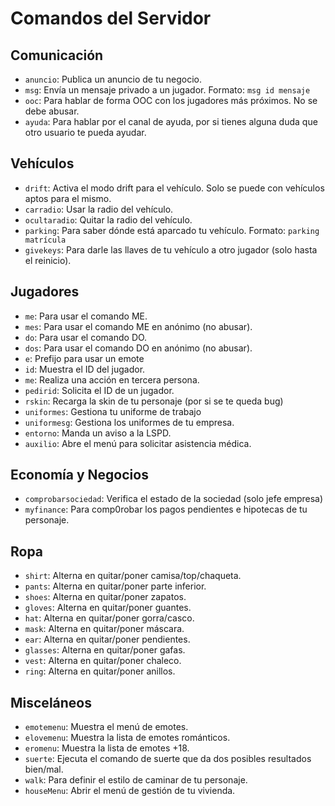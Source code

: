 # Comandos del Servidor

## Comunicación
- `anuncio`: Publica un anuncio de tu negocio.
- `msg`: Envía un mensaje privado a un jugador. Formato: `msg id mensaje`
- `ooc`: Para hablar de forma OOC con los jugadores más próximos. No se debe abusar.
- `ayuda`: Para hablar por el canal de ayuda, por si tienes alguna duda que otro usuario te pueda ayudar.

## Vehículos
- `drift`: Activa el modo drift para el vehículo. Solo se puede con vehículos aptos para el mismo.
- `carradio`: Usar la radio del vehículo.
- `ocultaradio`: Quitar la radio del vehículo.
- `parking`: Para saber dónde está aparcado tu vehículo. Formato: `parking matrícula`
- `givekeys`: Para darle las llaves de tu vehículo a otro jugador (solo hasta el reinicio).
  
## Jugadores
- `me`: Para usar el comando ME.
- `mes`: Para usar el comando ME en anónimo (no abusar).
- `do`: Para usar el comando DO.
- `dos`: Para usar el comando DO en anónimo (no abusar).
- `e`: Prefijo para usar un emote
- `id`: Muestra el ID del jugador.
- `me`: Realiza una acción en tercera persona.
- `pedirid`: Solicita el ID de un jugador.
- `rskin`: Recarga la skin de tu personaje (por si se te queda bug)
- `uniformes`: Gestiona tu uniforme de trabajo
- `uniformesg`: Gestiona los uniformes de tu empresa.
- `entorno`: Manda un aviso a la LSPD.
- `auxilio`: Abre el menú para solicitar asistencia médica.

## Economía y Negocios
- `comprobarsociedad`: Verifica el estado de la sociedad (solo jefe empresa)
- `myfinance`: Para comp0robar los pagos pendientes e hipotecas de tu personaje.

## Ropa
- `shirt`: Alterna en quitar/poner camisa/top/chaqueta.
- `pants`: Alterna en quitar/poner parte inferior.
- `shoes`: Alterna en quitar/poner zapatos.
- `gloves`: Alterna en quitar/poner guantes.
- `hat`: Alterna en quitar/poner gorra/casco.
- `mask`: Alterna en quitar/poner máscara.
- `ear`: Alterna en quitar/poner pendientes.
- `glasses`: Alterna en quitar/poner gafas.
- `vest`: Alterna en quitar/poner chaleco.
- `ring`: Alterna en quitar/poner anillos.

## Misceláneos
- `emotemenu`: Muestra el menú de emotes.
- `elovemenu`: Muestra la lista de emotes románticos.
- `eromenu`: Muestra la lista de emotes +18.
- `suerte`: Ejecuta el comando de suerte que da dos posibles resultados bien/mal.
- `walk`: Para definir el estilo de caminar de tu personaje.
- `houseMenu`: Abrir el menú de gestión de tu vivienda.
